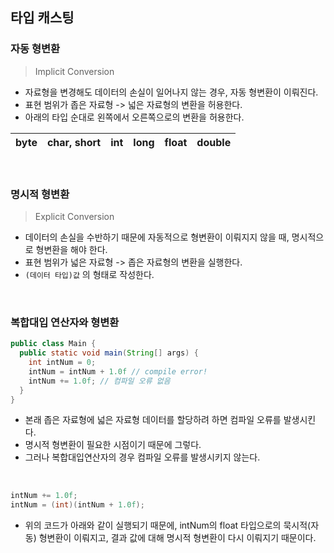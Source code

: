 ## 타입 캐스팅

### 자동 형변환

> Implicit Conversion

- 자료형을 변경해도 데이터의 손실이 일어나지 않는 경우, 자동 형변환이 이뤄진다.
- 표현 범위가 좁은 자료형 -> 넓은 자료형의 변환을 허용한다.
- 아래의 타입 순대로 왼쪽에서 오른쪽으로의 변환을 허용한다.

|byte|char, short|int|long|float|double|
|---|---|---|---|---|---|
<br/>

### 명시적 형변환

> Explicit Conversion

- 데이터의 손실을 수반하기 때문에 자동적으로 형변환이 이뤄지지 않을 때, 명시적으로 형변환을 해야 한다.
- 표현 범위가 넓은 자료형 -> 좁은 자료형의 변환을 실행한다.
- `(데이터 타입)값` 의 형태로 작성한다.

<br/>

### 복합대입 연산자와 형변환
``` java
public class Main {
  public static void main(String[] args) {
    int intNum = 0;
    intNum = intNum + 1.0f // compile error!
    intNum += 1.0f; // 컴파일 오류 없음
  }
}
```
- 본래 좁은 자료형에 넓은 자료형 데이터를 할당하려 하면 컴파일 오류를 발생시킨다.
- 명시적 형변환이 필요한 시점이기 때문에 그렇다.
- 그러나 복합대입연산자의 경우 컴파일 오류를 발생시키지 않는다.
<br/>

``` java
intNum += 1.0f;
intNum = (int)(intNum + 1.0f);
```
- 위의 코드가 아래와 같이 실행되기 때문에, intNum의 float 타입으로의 묵시적(자동) 형변환이 이뤄지고, 결과 값에 대해 명시적 형변환이 다시 이뤄지기 때문이다.
